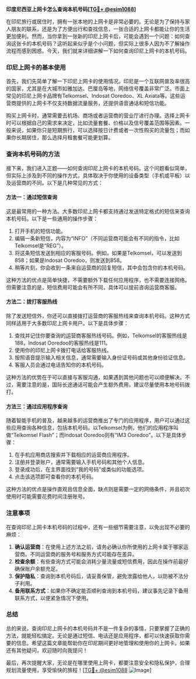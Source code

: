 **印度尼西亚上网卡怎么查询本机号码[[TG💪+ @esim1088](https://t.me/s/esim1088)]**

在印尼旅行或居住时，拥有一张本地的上网卡是非常必要的。无论是为了保持与家人朋友的联系，还是为了方便出行和查找信息，一张合适的上网卡都能让你的生活更加便利。然而，当你拿到一张新的印尼上网卡后，可能会遇到一个问题：如何查询这张卡的本机号码？这听起来似乎是个小问题，但实际上很多人因为不了解操作流程而感到困惑。今天，我们就来详细讲解一下如何查询印尼上网卡的本机号码。

### 印尼上网卡的基本使用

首先，我们先简单了解一下印尼上网卡的使用情况。印尼是一个互联网普及率很高的国家，尤其是在大城市如雅加达、巴厘岛等地，网络信号覆盖非常广泛。市面上常见的印尼上网卡品牌有Telkomsel、Indosat Ooredoo、XL Axiata等。这些运营商提供的上网卡不仅支持数据流量服务，还提供语音通话和短信功能。

购买上网卡时，通常需要去机场、商场或者运营商的营业厅进行办理。选择上网卡时可以根据自己的需求来决定，比如流量套餐、价格以及信号覆盖范围等因素。一般来说，如果你只是短期旅行，可以选择按日计费或者一次性购买的流量包；而如果你长期居住，那么选择月租套餐可能更划算。

### 查询本机号码的方法

接下来，我们进入正题——如何查询印尼上网卡的本机号码。这个问题看似简单，但实际上涉及到不同的操作方式，具体取决于你使用的设备类型（手机或平板）以及运营商的不同。以下是几种常见的方式：

#### 方法一：通过短信查询

这是最常用的一种方法。大多数印尼上网卡都支持通过发送特定格式的短信来查询本机号码。以下是一些通用的操作步骤：

1. 打开手机的短信功能。
2. 编辑一条新短信，内容为“INFO”（不同运营商可能会有不同的指令，比如Telkomsel是“REG”）。
3. 将这条短信发送到相应的客服号码。例如，如果是Telkomsel，可以发送到858；如果是Indosat Ooredoo，则发送到858。
4. 稍等片刻，你会收到一条来自运营商的回复短信，其中会包含你的本机号码。

这种方法的优点是简单快捷，不需要额外下载任何应用程序，也不需要连接网络。但需要注意的是，短信费用可能会有所不同，具体可以提前咨询运营商客服。

#### 方法二：拨打客服热线

除了发送短信外，你还可以直接拨打运营商的客服热线来查询本机号码。这种方式同样适用于大多数印尼上网卡用户。以下是具体步骤：

1. 查找并记住你要查询的运营商客服热线号码。例如，Telkomsel的客服热线是188，Indosat Ooredoo的客服热线是111。
2. 使用你的印尼上网卡拨打电话给客服热线。
3. 按照语音提示输入相关信息，通常需要输入身份证号码或其他身份验证信息。
4. 客服人员会通过电话告知你的本机号码。

这种方法的优势在于可以直接与客服沟通，如果遇到其他问题也可以顺便解决。不过，需要注意的是，国际长途通话可能会产生额外费用，建议尽量使用本地号码拨打。

#### 方法三：通过应用程序查询

随着智能手机的普及，越来越多的运营商推出了专门的应用程序，用户可以通过这些应用查询各种信息，包括本机号码。以Telkomsel为例，他们的应用程序叫做“Telkomsel Flash”；而Indosat Ooredoo则有“IM3 Ooredoo”。以下是具体步骤：

1. 在手机应用商店搜索并下载相应的运营商应用程序。
2. 注册并登录账户，通常需要输入手机号码和其他个人信息。
3. 登录成功后，在主界面找到“我的号码”或类似的功能选项。
4. 点击该选项即可查看你的本机号码。

这种方法的优点是操作直观且信息全面，缺点则是需要一定的网络条件，并且初次使用时可能需要花费时间注册账号。

### 注意事项

在查询印尼上网卡本机号码的过程中，还有一些细节需要注意，以免出现不必要的麻烦：

1. **确认运营商**：在使用上述方法之前，请务必确认你所使用的上网卡属于哪家运营商。不同运营商的服务号和服务方式可能存在差异。
2. **检查余额**：有些查询方式可能会消耗少量流量或短信费用，因此在操作前最好确保账户余额充足。
3. **保护隐私**：查询到本机号码后，请妥善保管，避免泄露给他人，以防被不法分子利用。
4. **备用联系方式**：如果你不确定能否顺利查询到本机号码，建议事先记录下备用联系方式，以便紧急情况下使用。

### 总结

总的来说，查询印尼上网卡的本机号码并不是一件复杂的事情，只要掌握了正确的方法，就能轻松搞定。无论是通过短信、电话还是应用程序，都可以快速获取你需要的信息。希望这篇文章能帮助你在印尼期间更好地管理和使用你的上网卡。如果还有其他疑问，欢迎随时向我提问！

最后，再次提醒大家，无论是在哪里使用上网卡，都要注意安全和隐私保护，合理规划流量使用，享受愉快的旅程！[[TG💪+ @esim1088](https://t.me/s/esim1088) ![Image](https://i.postimg.cc/4NQfJmqS/Snipaste-2025-05-13-00-14-12.png)]